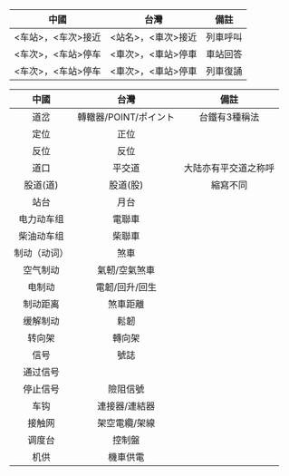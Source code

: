 | 中國 | 台灣 | 備註 |
| :--: | :--: | :--: |
|<车站>，<车次>接近 | <站名>，<車次>接近 | 列車呼叫 |
|<车次>，<车站>停车 | <車次>，<車站>停車 | 車站回答 |
|<车次>，<车站>停车 | <車次>，<車站>停車 | 列車復誦 |

| 中國 | 台灣 | 備註 |
| :--: | :--: | :--: |
| 道岔 | 轉轍器/POINT/ポイント | 台鐵有3種稱法 |
| 定位 | 正位 | |
| 反位 | 反位 | |
|道口|平交道|大陆亦有平交道之称呼 |
|股道(道)|股道(股)| 縮寫不同 |
|站台|月台| |
|电力动车组|電聯車| |
|柴油动车组|柴聯車| |
|制动（动词）| 煞車 | |
|空气制动|氣軔/空氣煞車 | |
|电制动|電韌/回升/回生 | |
|制动距离|煞車距離 | |
|缓解制动|鬆韌 | |
|转向架|轉向架 | |
|信号| 號誌| |
|通过信号| | |
|停止信号| 險阻信號| |
|车钩|連接器/連結器 | |
|接触网| 架空電纜/架線| |
|调度台| 控制盤| |
|机供| 機車供電| |